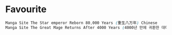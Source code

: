 # Favourite

[]()
[]()

```css
Manga Site The Star emperor Reborn 80,000 Years (重生八万年) Chinese
Manga Site The Great Mage Returns After 4000 Years (4000년 만에 귀환한 대마도사) Korean	
```
